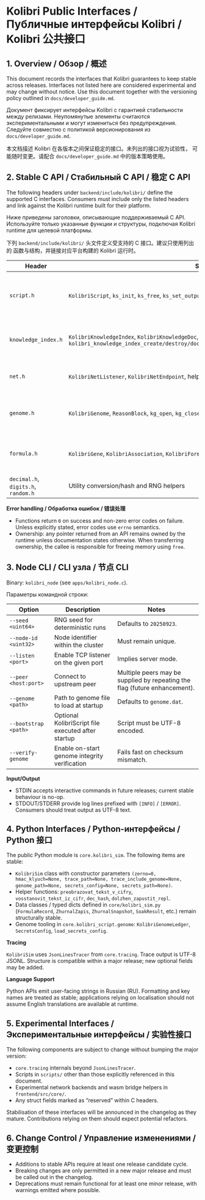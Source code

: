 # Kolibri Public Interfaces / Публичные интерфейсы Kolibri / Kolibri 公共接口

## 1. Overview / Обзор / 概述

This document records the interfaces that Kolibri guarantees to keep stable across
releases. Interfaces not listed here are considered experimental and may change
without notice. Use this document together with the versioning policy outlined in
`docs/developer_guide.md`.

Документ фиксирует интерфейсы Kolibri с гарантией стабильности между релизами.
Неупомянутые элементы считаются экспериментальными и могут измениться без
предупреждения. Следуйте совместно с политикой версионирования из
`docs/developer_guide.md`.

本文档描述 Kolibri 在各版本之间保证稳定的接口。未列出的接口视为试验性，
可能随时变更。请配合 `docs/developer_guide.md` 中的版本策略使用。

## 2. Stable C API / Стабильный C API / 稳定 C API

The following headers under `backend/include/kolibri/` define the supported C
interfaces. Consumers must include only the listed headers and link against the
Kolibri runtime built for their platform.

Ниже приведены заголовки, описывающие поддерживаемый C API. Используйте только
указанные функции и структуры, подключая Kolibri runtime для целевой платформы.

下列 `backend/include/kolibri/` 头文件定义受支持的 C 接口。建议只使用列出的
函数与结构，并链接对应平台构建的 Kolibri 运行时。

| Header | Stable Symbols | ABI Notes |
|--------|----------------|----------|
| `script.h` | `KolibriScript`, `ks_init`, `ks_free`, `ks_set_output`, `ks_load_text`, `ks_load_file`, `ks_execute` | `KolibriScript` is opaque: consumers may inspect but MUST NOT alter internal arrays directly. Struct size/layout may grow; new fields appended to the end. |
| `knowledge_index.h` | `KolibriKnowledgeIndex`, `KolibriKnowledgeDoc`, `KolibriKnowledgeToken`, `kolibri_knowledge_index_create/destroy/document_count/document/token/search/write_json/load_json` | Pointers returned remain valid until `kolibri_knowledge_index_destroy`. Fields marked “reserved” may change; avoid direct modification. |
| `net.h` | `KolibriNetListener`, `KolibriNetEndpoint`, helper routines | Wire protocol is backwards-compatible within a major version. Structs may gain trailing fields with default zero-initialisation. |
| `genome.h` | `KolibriGenome`, `ReasonBlock`, `kg_open`, `kg_close`, `kg_append`, `kg_verify_file`, `kg_encode_payload` | Blocks are stored big-endian; HMAC is SHA-256. `KolibriGenome` contains FILE* members that are internal; callers interact only via API functions. |
| `formula.h` | `KolibriGene`, `KolibriAssociation`, `KolibriFormula`, `KolibriFormulaPool`, `kf_*` helpers | Pool capacity constants define ABI; increases happen only in major releases. Struct fields may gain new trailing members reserved for future use. |
| `decimal.h`, `digits.h`, `random.h` | Utility conversion/hash and RNG helpers | Pure functions; signatures are stable. |

**Error handling / Обработка ошибок / 错误处理**

- Functions return `0` on success and non-zero error codes on failure. Unless
  explicitly stated, error codes use `errno` semantics.
- Ownership: any pointer returned from an API remains owned by the runtime unless
  documentation states otherwise. When transferring ownership, the callee is
  responsible for freeing memory using `free`.

## 3. Node CLI / CLI узла / 节点 CLI

Binary: `kolibri_node` (see `apps/kolibri_node.c`).

Параметры командной строки:

| Option | Description | Notes |
|--------|-------------|-------|
| `--seed <uint64>` | RNG seed for deterministic runs | Defaults to `20250923`. |
| `--node-id <uint32>` | Node identifier within the cluster | Must remain unique. |
| `--listen <port>` | Enable TCP listener on the given port | Implies server mode. |
| `--peer <host:port>` | Connect to upstream peer | Multiple peers may be supplied by repeating the flag (future enhancement). |
| `--genome <path>` | Path to genome file to load at startup | Defaults to `genome.dat`. |
| `--bootstrap <path>` | Optional KolibriScript file executed after startup | Script must be UTF-8 encoded. |
| `--verify-genome` | Enable on-start genome integrity verification | Fails fast on checksum mismatch. |

**Input/Output**

- STDIN accepts interactive commands in future releases; current stable behaviour
  is no-op.
- STDOUT/STDERR provide log lines prefixed with `[INFO]` / `[ERROR]`. Consumers
  should treat output as UTF-8 text.

## 4. Python Interfaces / Python-интерфейсы / Python 接口

The public Python module is `core.kolibri_sim`. The following items are stable:

- `KolibriSim` class with constructor parameters `(zerno=0, hmac_klyuch=None, trace_path=None, trace_include_genome=None, genome_path=None, secrets_config=None, secrets_path=None)`.
- Helper functions: `preobrazovat_tekst_v_cifry`, `vosstanovit_tekst_iz_cifr`,
  `dec_hash`, `dolzhen_zapustit_repl`.
- Data classes / typed dicts defined in `core/kolibri_sim.py` (`FormulaRecord`,
  `ZhurnalZapis`, `ZhurnalSnapshot`, `SoakResult`, etc.) remain structurally stable.
- Genome tooling in `core.kolibri_script.genome`:
  `KolibriGenomeLedger`, `SecretsConfig`, `load_secrets_config`.

**Tracing**

`KolibriSim` uses `JsonLinesTracer` from `core.tracing`. Trace output is UTF-8 JSONL.
Structure is compatible within a major release; new optional fields may be added.

**Language Support**

Python APIs emit user-facing strings in Russian (RU). Formatting and key names
are treated as stable; applications relying on localisation should not assume
English translations are available at runtime.

## 5. Experimental Interfaces / Экспериментальные интерфейсы / 实验性接口

The following components are subject to change without bumping the major version:

- `core.tracing` internals beyond `JsonLinesTracer`.
- Scripts in `scripts/` other than those explicitly referenced in this document.
- Experimental network backends and wasm bridge helpers in `frontend/src/core/`.
- Any struct fields marked as “reserved” within C headers.

Stabilisation of these interfaces will be announced in the changelog as they
mature. Contributions relying on them should expect potential refactors.

## 6. Change Control / Управление изменениями / 变更控制

- Additions to stable APIs require at least one release candidate cycle.
- Breaking changes are only permitted in a new major release and must be called
  out in the changelog.
- Deprecations must remain functional for at least one minor release, with
  warnings emitted where possible.
